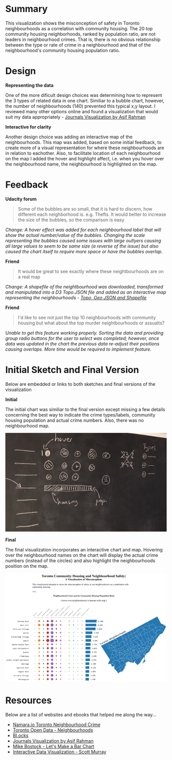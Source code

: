 # Summary
This visualization shows the misconception of safety in Toronto neighbourhoods as a correlation with community housing. The 20 top community housing neighborhoods, ranked by population ratio, are not leaders in neighbourhood crimes. That is, there is no obvious relationship between the type or rate of crime in a neighbourhood and that of the neighbourhood's community housing population ratio.

# Design
**Representing the data**

One of the more dificult design choices was determining how to represent the 3 types of related data in one chart. Similiar to a bubble chart, however, the number of neighbourhoods (140) prevented this typical x,y layout. I reviewed many other options online and found a visualization that would suit my data appropriately - [Journals Visualization by Asif Rahman](http://neuralengr.com/asifr/journals/)

**Interactive for clarity**

Another design choice was adding an interactive map of the neighbourhoods. This map was added, based on some initial feedback, to create more of a visual representation for where these neighbourhoods are in relation to eachother. Also, to facilitate location of each neighbourhood on the map I added the hover and highlight affect, i.e. when you hover over the neighbourhood name, the neighbourhood is highlighted on the map.

# Feedback
**Udacity forum**
> Some of the bubbles are so small, that it is hard to discern, how different each neighborhood is. e.g. Thefts. It would better to increase the size of the bubbles, so the comparison is easy

*Change: A hover effect was added for each neighbourhood label that will show the actual number/value of the bubbles. Changing the scale representing the bubbles caused some issues with large outlyers causing all large values to seem to be same size (a reverse of the issue) but also caused the chart itself to require more space or have the bubbles overlap.*

**Friend**
> It would be great to see exactly where these neightbourhoods are on a real map

*Change: A shapefile of the neightbourhood was downloaded, transformed and manipulated into a D3 Topo.JSON file and added as an interactive map representing the neighbourhoods - [Topo, Geo JSON and Shapefile](https://github.com/jasonicarter/toronto-geojson)*

**Friend**
> I'd like to see not just the top 10 neighbourhoods with community housing but what about the top murder neightbourhoods or assualts?

*Unable to get this feature working properly. Sorting the data and providing group radio buttons for the user to select was completed; however, once data was updated in the chart the previous data re-adjust their positions causing overlaps. More time would be required to implement feature.*

# Initial Sketch and Final Version
Below are embedded or links to both sketches and final versions of the visualization

**Initial**

The initial chart was similiar to the final version except missing a few details concerning the best way to indicate the crime types/labels, community housing population and actual crime numbers. Also, there was no neighbourhood map.

![Initial Chart](data/udacity_initial_chart.jpg)


**Final**

The final visualization incorporates an interactive chart and map. Hovering over the neighbourhood names on the chart will display the actual crime numbers (instead of the circles) and also highlight the neighbourhoods position on the map.

![Final Chart](data/udacity_final_visual.png)

# Resources
Below are a list of websites and ebooks that helped me along the way...

* [Namara.io Toronto Neighbourhood Crime](https://namara.io/#/data_sets/b668078d-7fb2-4ab0-9c7b-7c39f744b63c)
* [Toronto Open Data - Neighbourhoods](http://www1.toronto.ca/wps/portal/contentonly?vgnextoid=04b489fe9c18b210VgnVCM1000003dd60f89RCRD&vgnextchannel=75d6e03bb8d1e310VgnVCM10000071d60f89RCRD)
* [Bl.ocks](http://bl.ocks.org/)
* [Journals Visualization by Asif Rahman](http://neuralengr.com/asifr/journals/)
* [Mike Bostock - Let's Make a Bar Chart](https://bost.ocks.org/mike/bar/)
* [Interactive Data Visualization - Scott Murray](http://alignedleft.com/tutorials/d3)
